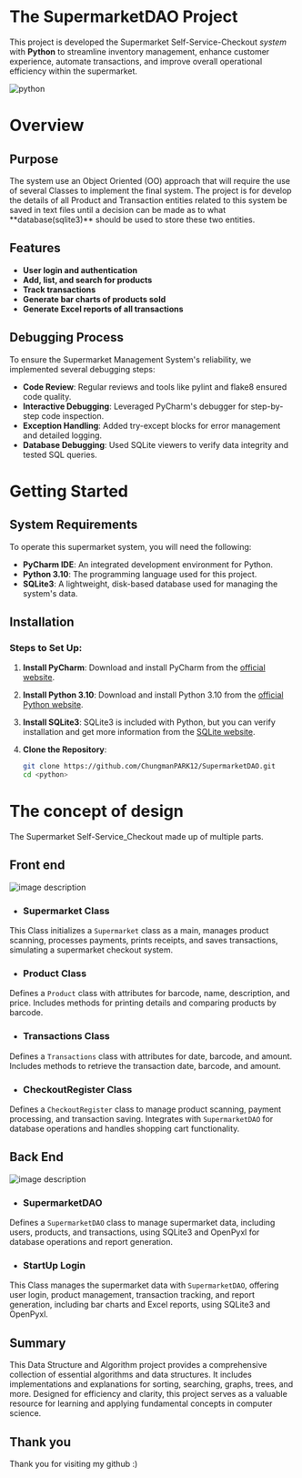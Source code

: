  
 # The SupermarketDAO Project

This project is developed the Supermarket Self-Service-Checkout *system* with **Python** to streamline inventory management, enhance customer experience, automate transactions, and improve overall operational efficiency within the supermarket.


![python](https://github.com/user-attachments/assets/731900ce-f1b1-439c-99fc-1dce37794963)

# Overview

<h2>Purpose</h2>
The system use an Object Oriented (OO) approach that will require the use of several Classes to implement the final system.
The project is for develop the details of all Product and Transaction entities related to this system be saved in text files until a decision can be made as to what **database(sqlite3)** should be used to store these two entities.

<h2>Features</h2>

- **User login and authentication**
- **Add, list, and search for products**
- **Track transactions**
- **Generate bar charts of products sold**
- **Generate Excel reports of all transactions**

<h2>Debugging Process</h2>

To ensure the Supermarket Management System's reliability, we implemented several debugging steps:

- **Code Review**: Regular reviews and tools like pylint and flake8 ensured code quality.
- **Interactive Debugging**: Leveraged PyCharm's debugger for step-by-step code inspection.
- **Exception Handling**: Added try-except blocks for error management and detailed logging.
- **Database Debugging**: Used SQLite viewers to verify data integrity and tested SQL queries.

# Getting Started
<h2>System Requirements</h2>

To operate this supermarket system, you will need the following:

- **PyCharm IDE**: An integrated development environment for Python.
- **Python 3.10**: The programming language used for this project.
- **SQLite3**: A lightweight, disk-based database used for managing the system's data.

<h2>Installation</h2>
<h3>Steps to Set Up:</h3>

1. **Install PyCharm**:
   Download and install PyCharm from the [official website](https://www.jetbrains.com/pycharm/download/).

2. **Install Python 3.10**:
   Download and install Python 3.10 from the [official Python website](https://www.python.org/downloads/release/python-3100/).

3. **Install SQLite3**:
   SQLite3 is included with Python, but you can verify installation and get more information from the [SQLite website](https://www.sqlite.org/download.html).

4. **Clone the Repository**:
   ```bash
   git clone https://github.com/ChungmanPARK12/SupermarketDAO.git
   cd <python>

# The concept of design

The Supermarket Self-Service_Checkout made up of multiple parts.

<h2>Front end</h2>

![image description](https://github.com/ChungmanPARK12/SupermarketDAO/assets/162090754/95d1f0d5-c846-4860-a753-9696b7457dd8)

* ### Supermarket Class

This Class initializes a `Supermarket` class as a main, manages product scanning, processes payments, prints receipts, and saves transactions, simulating a supermarket checkout system.

* ### Product Class

Defines a `Product` class with attributes for barcode, name, description, and price. Includes methods for printing details and comparing products by barcode.

* ### Transactions Class

Defines a `Transactions` class with attributes for date, barcode, and amount. Includes methods to retrieve the transaction date, barcode, and amount.

* ### CheckoutRegister Class

Defines a `CheckoutRegister` class to manage product scanning, payment processing, and transaction saving. Integrates with `SupermarketDAO` for database operations and handles shopping cart functionality.

<h2>Back End</h2>

![image description](https://github.com/ChungmanPARK12/SupermarketDAO/assets/162090754/d9e2a6e5-dacf-428f-ab48-50aa280b16b4)

* ### SupermarketDAO

Defines a `SupermarketDAO` class to manage supermarket data, including users, products, and transactions, using SQLite3 and OpenPyxl for database operations and report generation. 


* ### StartUp Login

This Class manages the supermarket data with `SupermarketDAO`, offering user login, product management, transaction tracking, and report generation, including bar charts and Excel reports, using SQLite3 and OpenPyxl.

## Summary

This Data Structure and Algorithm project provides a comprehensive collection of essential algorithms and data structures. It includes implementations and explanations for sorting, searching, graphs, trees, and more. Designed for efficiency and clarity, this project serves as a valuable resource for learning and applying fundamental concepts in computer science.


## Thank you

Thank you for visiting my github :)


